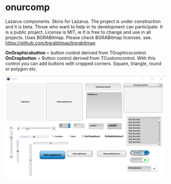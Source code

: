 # onurcomp
Lazarus components.
 Skins for Lazarus. The project is under construction and it is beta. Those who want to help in its development can participate. It is a public project. 
 License is MIT, ie It is free to change and use in all projects.
Uses BGRABitmap. Please check BGRABitmap licenses.
see. https://github.com/bgrabitmap/bgrabitmap



<b>OnGraphicsbutton </b> = button control derived from TGraphicscontrol.
<b>OnCropbutton</b> = Button control derived from TCustomcontrol. With this control you can add buttons with cropped corners. Square, triangle, round or polygon etc.


<img src="https://github.com/Onur2x/onurcomp/blob/master/3450.png">
